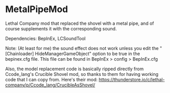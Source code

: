 # MetalPipeMod
Lethal Company mod that replaced the shovel with a metal pipe, and of course supplements it with the corresponding sound.

Dependencies: BepInEx, LCSoundTool

Note: (At least for me) the sound effect does not work unless you edit the "[Chainloader] HideManagerGameObject" option to be true in the bepinex.cfg file. This file can be found in BepInEx > config > BepInEx.cfg

Also, the model replacement code is basically ripped directly from Ccode_lang's Crucible Shovel mod, so thanks to them for having working code that I can copy from.
Here's their mod: https://thunderstore.io/c/lethal-company/p/Ccode_lang/CrucibleAsShovel/
